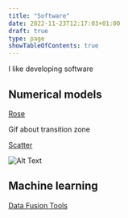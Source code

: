 ```yaml
---
title: "Software"
date: 2022-11-23T12:17:03+01:00
draft: true
type: page
showTableOfContents: true
---
```


<!-- title is already available from the headers -->

I like developing software 


## Numerical models

[Rose](https://bitbucket.org/DeltaresGEO/rose/)

Gif about transition zone

[Scatter](https://bitbucket.org/DeltaresGEO/scatter/)

![Alt Text](/video_rf.gif)

## Machine learning

[Data Fusion Tools](https://bitbucket.org/DeltaresGEO/datafusiontools/)




